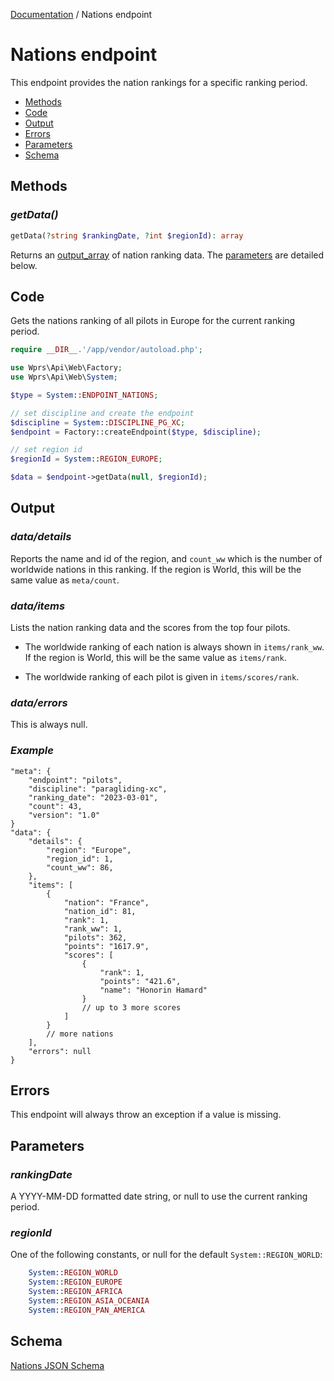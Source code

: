 
[Documentation][docs] / Nations endpoint

# Nations endpoint

This endpoint provides the nation rankings for a specific ranking period.

* [Methods](#methods)
* [Code](#code)
* [Output](#output)
* [Errors](#errors)
* [Parameters](#parameters)
* [Schema](#schema)

## Methods

### _getData()_

```php
getData(?string $rankingDate, ?int $regionId): array
```

Returns an [output_array][output] of nation ranking data. The [parameters](#parameters) are detailed
below.

## Code

Gets the nations ranking of all pilots in Europe for the current ranking period.

 ```php
require __DIR__.'/app/vendor/autoload.php';

use Wprs\Api\Web\Factory;
use Wprs\Api\Web\System;

$type = System::ENDPOINT_NATIONS;

// set discipline and create the endpoint
$discipline = System::DISCIPLINE_PG_XC;
$endpoint = Factory::createEndpoint($type, $discipline);

// set region id
$regionId = System::REGION_EUROPE;

$data = $endpoint->getData(null, $regionId);
```

## Output

### _data/details_
Reports the name and id of the region, and `count_ww` which is the number of worldwide nations in
this ranking. If the region is World, this will be the same value as `meta/count`.

### _data/items_
Lists the nation ranking data and the scores from the top four pilots.

* The worldwide ranking of each nation is always shown in `items/rank_ww`. If the region is World,
this will be the same value as
`items/rank`.

* The worldwide ranking of each pilot is given in `items/scores/rank`.

### _data/errors_
This is always null.

### _Example_

```jsonc
"meta": {
    "endpoint": "pilots",
    "discipline": "paragliding-xc",
    "ranking_date": "2023-03-01",
    "count": 43,
    "version": "1.0"
}
"data": {
    "details": {
        "region": "Europe",
        "region_id": 1,
        "count_ww": 86,
    },
    "items": [
        {
            "nation": "France",
            "nation_id": 81,
            "rank": 1,
            "rank_ww": 1,
            "pilots": 362,
            "points": "1617.9",
            "scores": [
                {
                    "rank": 1,
                    "points": "421.6",
                    "name": "Honorin Hamard"
                }
                // up to 3 more scores
            ]
        }
        // more nations
    ],
    "errors": null
}
```

## Errors
This endpoint will always throw an exception if a value is missing.

## Parameters

### _rankingDate_
A YYYY-MM-DD formatted date string, or null to use the current ranking period.

### _regionId_
One of the following constants, or null for the default `System::REGION_WORLD`:

```php
    System::REGION_WORLD
    System::REGION_EUROPE
    System::REGION_AFRICA
    System::REGION_ASIA_OCEANIA
    System::REGION_PAN_AMERICA
```

## Schema

[Nations JSON Schema](../res/nations-schema.json)

[docs]: 00-intro.md
[output]: output.md#output-data
